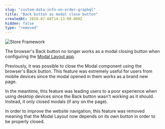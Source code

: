 ```yaml
---
slug: "custom-data-info-on-order-graphql"
title: "Back button as modal close button"
createdAt: 2020-07-08T14:13:00.000Z
hidden: false
type: "removed"
---
```


![Store Framework](https://raw.githubusercontent.com/vtexdocs/dev-portal-content/main/images/custom-data-info-on-order-graphql-0.png)

The browser's Back button no longer works as a modal closing button when configuring the [Modal Layout app](https://vtex.io/docs/components/all/vtex.modal-layout/).  

Previously, it was possible to close the Modal component using the browser's Back button. This feature was extremely useful for users from mobile devices since the modal opened in them works as a brand new page.

In the meantime, this feature was leading users to a poor experience when using desktop devices since the Back button wasn't working as it should. Instead, it only closed modals (if any on the page).  

In order to improve the website navigation, this feature was removed meaning that the Modal Layout now depends on its own button in order to be properly closed.
